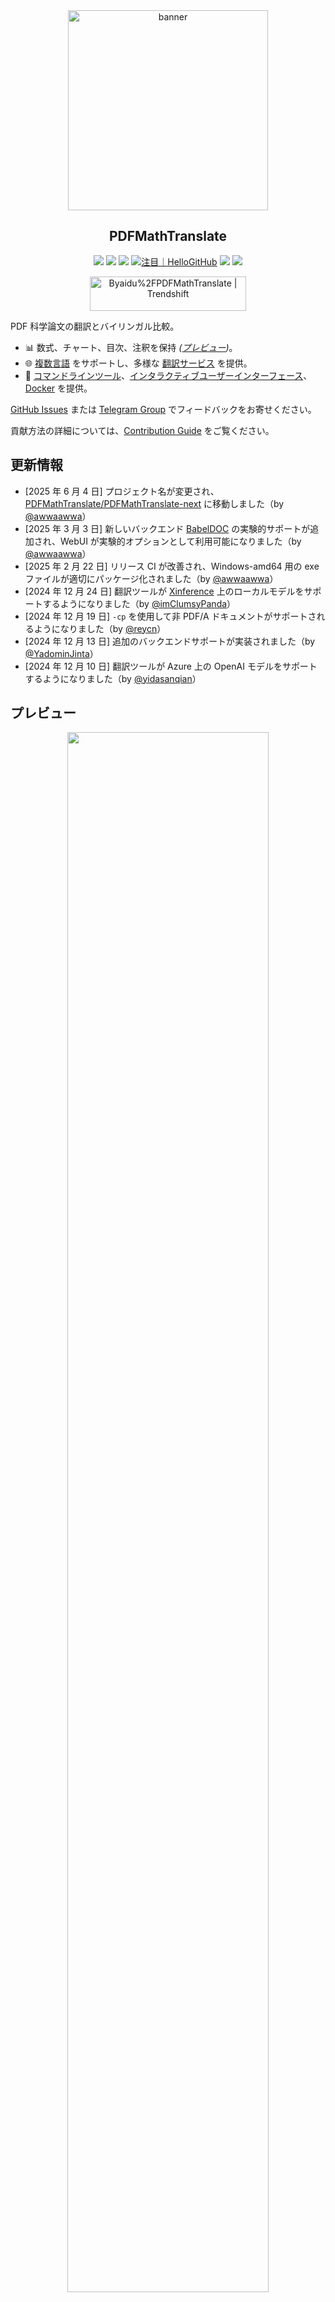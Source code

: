 <div align="center">

<img src="./docs/images/banner.png" width="320px"  alt="banner"/>

<h2 id="タイトル">PDFMathTranslate</h2>

<p>
  <!-- PyPI -->
  <a href="https://pypi.org/project/pdf2zh-next/">
    <img src="https://img.shields.io/pypi/v/pdf2zh-next"></a>
  <a href="https://pepy.tech/projects/pdf2zh-next">
    <img src="https://static.pepy.tech/badge/pdf2zh-next"></a>
  <a href="https://hub.docker.com/repository/docker/awwaawwa/pdfmathtranslate-next/tags">
    <img src="https://img.shields.io/docker/pulls/awwaawwa/pdfmathtranslate-next"></a>
  <a href="https://hellogithub.com/repository/8ec2cfd3ef744762bf531232fa32bc47" target="_blank"><img src="https://api.hellogithub.com/v1/widgets/recommend.svg?rid=8ec2cfd3ef744762bf531232fa32bc47&claim_uid=JQ0yfeBNjaTuqDU&theme=small" alt="注目｜HelloGitHub" /></a>
  <!-- <a href="https://gitcode.com/PDFMathTranslate/PDFMathTranslate-next/overview">
    <img src="https://gitcode.com/PDFMathTranslate/PDFMathTranslate-next/star/badge.svg"></a> -->
  <!-- <a href="https://huggingface.co/spaces/reycn/PDFMathTranslate-Docker">
    <img src="https://img.shields.io/badge/%F0%9F%A4%97-Online%20Demo-FF9E0D"></a> -->
  <!-- <a href="https://www.modelscope.cn/studios/AI-ModelScope/PDFMathTranslate"> -->
    <!-- <img src="https://img.shields.io/badge/ModelScope-Demo-blue"></a> -->
  <!-- <a href="https://github.com/PDFMathTranslate/PDFMathTranslate-next/pulls">
    <img src="https://img.shields.io/badge/contributions-welcome-green"></a> -->
  <a href="https://t.me/+Z9_SgnxmsmA5NzBl">
    <img src="https://img.shields.io/badge/Telegram-2CA5E0?style=flat-squeare&logo=telegram&logoColor=white"></a>
  <!-- License -->
  <a href="./LICENSE">
    <img src="https://img.shields.io/github/license/PDFMathTranslate/PDFMathTranslate-next"></a>
</p>

<a href="https://trendshift.io/repositories/12424" target="_blank"><img src="https://trendshift.io/api/badge/repositories/12424" alt="Byaidu%2FPDFMathTranslate | Trendshift" style="width: 250px; height: 55px;" width="250" height="55"/></a>

</div>

PDF 科学論文の翻訳とバイリンガル比較。

- 📊 数式、チャート、目次、注釈を保持 _([プレビュー](#プレビュー))_。
- 🌐 [複数言語](https://pdf2zh-next.com/supported_languages.html) をサポートし、多様な [翻訳サービス](https://pdf2zh-next.com/advanced/Documentation-of-Translation-Services.html) を提供。
- 🤖 [コマンドラインツール](https://pdf2zh-next.com/getting-started/USAGE_commandline.html)、[インタラクティブユーザーインターフェース](https://pdf2zh-next.com/getting-started/USAGE_webui.html)、[Docker](https://pdf2zh-next.com/getting-started/INSTALLATION_docker.html) を提供。

[GitHub Issues](https://github.com/PDFMathTranslate/PDFMathTranslate-next/issues) または [Telegram Group](https://t.me/+Z9_SgnxmsmA5NzBl) でフィードバックをお寄せください。

貢献方法の詳細については、[Contribution Guide](https://pdf2zh-next.com/community/Contribution-Guide.html) をご覧ください。

<h2 id="updates">更新情報</h2>

- [2025 年 6 月 4 日] プロジェクト名が変更され、[PDFMathTranslate/PDFMathTranslate-next](https://github.com/PDFMathTranslate/PDFMathTranslate-next) に移動しました（by [@awwaawwa](https://github.com/awwaawwa)）
- [2025 年 3 月 3 日] 新しいバックエンド [BabelDOC](https://github.com/funstory-ai/BabelDOC) の実験的サポートが追加され、WebUI が実験的オプションとして利用可能になりました（by [@awwaawwa](https://github.com/awwaawwa)）
- [2025 年 2 月 22 日] リリース CI が改善され、Windows-amd64 用の exe ファイルが適切にパッケージ化されました（by [@awwaawwa](https://github.com/awwaawwa)）
- [2024 年 12 月 24 日] 翻訳ツールが [Xinference](https://github.com/xorbitsai/inference) 上のローカルモデルをサポートするようになりました（by [@imClumsyPanda](https://github.com/imClumsyPanda)）
- [2024 年 12 月 19 日] `-cp` を使用して非 PDF/A ドキュメントがサポートされるようになりました（by [@reycn](https://github.com/reycn)）
- [2024 年 12 月 13 日] 追加のバックエンドサポートが実装されました（by [@YadominJinta](https://github.com/YadominJinta)）
- [2024 年 12 月 10 日] 翻訳ツールが Azure 上の OpenAI モデルをサポートするようになりました（by [@yidasanqian](https://github.com/yidasanqian)）

<h2 id="プレビュー">プレビュー</h2>

<div align="center">
<!-- <img src="./docs/images/preview.gif" width="80%"  alt="preview"/> -->
<img src="https://s.immersivetranslate.com/assets/r2-uploads/images/babeldoc-preview.png" width="80%"/>
</div>

<h2 id="demo">オンラインサービス 🌟</h2>

> [!NOTE]
>
> pdf2zh 2.0 は現在オンラインデモを提供していません

以下のデモのいずれかを使用して、アプリケーションをお試しください：

- [v1.x パブリック無料サービス](https://pdf2zh.com/) インストール不要でオンライン利用可能 _(推奨)_
- [Immersive Translate - BabelDOC](https://app.immersivetranslate.com/babel-doc/) 毎月 1000 ページ無料 _(推奨)_
<!-- - [Demo hosted on HuggingFace](https://huggingface.co/spaces/reycn/PDFMathTranslate-Docker)
- [Demo hosted on ModelScope](https://www.modelscope.cn/studios/AI-ModelScope/PDFMathTranslate) without installation. -->

デモの計算リソースは限られているため、乱用しないようにご注意ください。

<h2 id="インストール">インストールと使い方</h2>

### インストール

1. [**Windows EXE**](https://pdf2zh-next.com/getting-started/INSTALLATION_winexe.html) <small>Windows 用推奨</small>
2. [**Docker**](https://pdf2zh-next.com/getting-started/INSTALLATION_docker.html) <small>Linux 用推奨</small>
3. [**uv** (a Python package manager)](https://pdf2zh-next.com/getting-started/INSTALLATION_uv.html) <small>macOS 用推奨</small>

---

### 使い方

1. [**WebUI** を使用する](https://pdf2zh-next.com/getting-started/USAGE_webui.html)
2. [**Zotero プラグイン** を使用する](https://github.com/guaguastandup/zotero-pdf2zh)（サードパーティ製プログラム）
3. [**コマンドライン** を使用する](https://pdf2zh-next.com/getting-started/USAGE_commandline.html)

異なる使用ケースに対応するため、当プログラムには複数の利用方法が用意されています。詳細は[このページ](./getting-started/getting-started.md)をご覧ください。

<h2 id="usage">高度なオプション</h2>

各オプションの詳細な説明については、[高度な使い方](https://pdf2zh-next.com/advanced/advanced.html)のドキュメントを参照してください。

<h2 id="downstream">二次開発（API）</h2>

> [!NOTE]
>
> 現在、関連するドキュメントは提供されていません。後日追加されますので、しばらくお待ちください。


<!-- For downstream applications, please refer to our document about [API Details](./docs/APIS.md) for futher information about:

- [Python API](./docs/APIS.md#api-python), how to use the program in other Python programs
- [HTTP API](./docs/APIS.md#api-http), how to communicate with a server with the program installed -->

<h2 id="言語コード">言語コード</h2>

必要な言語に翻訳するためのコードがわからない場合は、[このドキュメント](https://pdf2zh-next.com/advanced/Language-Codes.html)を確認してください。

<!-- 
<h2 id="todo">TODOs</h2>

- [ ] Parse layout with DocLayNet based models, [PaddleX](https://github.com/PaddlePaddle/PaddleX/blob/17cc27ac3842e7880ca4aad92358d3ef8555429a/paddlex/repo_apis/PaddleDetection_api/object_det/official_categories.py#L81), [PaperMage](https://github.com/allenai/papermage/blob/9cd4bb48cbedab45d0f7a455711438f1632abebe/README.md?plain=1#L102), [SAM2](https://github.com/facebookresearch/sam2)

- [ ] Fix page rotation, table of contents, format of lists

- [ ] Fix pixel formula in old papers

- [ ] Async retry except KeyboardInterrupt

- [ ] Knuth–Plass algorithm for western languages

- [ ] Support non-PDF/A files

- [ ] Plugins of [Zotero](https://github.com/zotero/zotero) and [Obsidian](https://github.com/obsidianmd/obsidian-releases) -->

<h2 id="謝辞">謝辞</h2>

- [Immersive Translate](https://immersivetranslate.com) は、このプロジェクトの積極的な貢献者向けに月額 Pro メンバーシップの引き換えコードを提供しています。詳細はこちらをご覧ください：[CONTRIBUTOR_REWARD.md](https://github.com/funstory-ai/BabelDOC/blob/main/docs/CONTRIBUTOR_REWARD.md)

- [SiliconFlow](https://siliconflow.cn) は、大規模言語モデル（LLM）を活用した無料翻訳サービスをこのプロジェクトに提供しています。

- 1.x バージョン：[Byaidu/PDFMathTranslate](https://github.com/Byaidu/PDFMathTranslate)


- バックエンド：[BabelDOC](https://github.com/funstory-ai/BabelDOC)

- PDF ライブラリ：[PyMuPDF](https://github.com/pymupdf/PyMuPDF)

- PDF 解析：[Pdfminer.six](https://github.com/pdfminer/pdfminer.six)

- PDF プレビュー: [Gradio PDF](https://github.com/freddyaboulton/gradio-pdf)

- レイアウト解析：[DocLayout-YOLO](https://github.com/opendatalab/DocLayout-YOLO)

- PDF 標準：[PDF Explained](https://zxyle.github.io/PDF-Explained/), [PDF Cheat Sheets](https://pdfa.org/resource/pdf-cheat-sheets/)

- 多言語フォント：[BabelDOC-Assets](https://github.com/funstory-ai/BabelDOC-Assets) を参照

- [Asynchronize](https://github.com/multimeric/Asynchronize/tree/master?tab=readme-ov-file)

- [マルチプロセス対応のリッチロギング](https://github.com/SebastianGrans/Rich-multiprocess-logging/tree/main)

- Weblate を使用したドキュメントの国際化：[Weblate](https://weblate.org/)

<h2 id="conduct">コードを提出する前に</h2>

pdf2zh をより良くするために、貢献者の積極的な参加を歓迎します。コードを提出する準備が整ったら、[行動規範](https://pdf2zh-next.com/community/CODE_OF_CONDUCT.html) と [貢献ガイド](https://pdf2zh-next.com/community/Contribution-Guide.html) を参照してください。

<h2 id="contrib">貢献者</h2>

<a href="https://github.com/PDFMathTranslate/PDFMathTranslate-next/graphs/contributors">
  <img src="https://opencollective.com/PDFMathTranslate/contributors.svg?width=890&button=false" />
</a>

![Alt](https://repobeats.axiom.co/api/embed/45529651750579e099960950f757449a410477ad.svg "Repobeats analytics image")

<h2 id="star_hist">スター履歴</h2>

<a href="https://star-history.com/#PDFMathTranslate/PDFMathTranslate-next&Date">
 <picture>
   <source media="(prefers-color-scheme: dark)" srcset="https://api.star-history.com/svg?repos=PDFMathTranslate/PDFMathTranslate-next&type=Date&theme=dark" />
   <source media="(prefers-color-scheme: light)" srcset="https://api.star-history.com/svg?repos=PDFMathTranslate/PDFMathTranslate-next&type=Date" />
   <img alt="Star History Chart" src="https://api.star-history.com/svg?repos=PDFMathTranslate/PDFMathTranslate-next&type=Date"/>
 </picture>
</a>

<div align="right"> 
<h6><small>このページの一部のコンテンツは GPT によって翻訳されており、エラーが含まれている可能性があります。</small></h6>